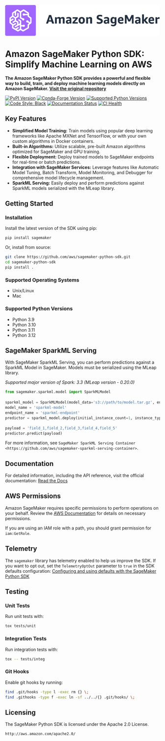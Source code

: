 <!-- Banner Image -->
<img src="https://github.com/aws/sagemaker-python-sdk/raw/master/branding/icon/sagemaker-banner.png" alt="SageMaker" height="100">

# Amazon SageMaker Python SDK: Simplify Machine Learning on AWS

**The Amazon SageMaker Python SDK provides a powerful and flexible way to build, train, and deploy machine learning models directly on Amazon SageMaker. [Visit the original repository](https://github.com/aws/sagemaker-python-sdk)**

<!-- Badges -->
[![PyPI Version](https://img.shields.io/pypi/v/sagemaker.svg)](https://pypi.python.org/pypi/sagemaker)
[![Conda-Forge Version](https://img.shields.io/conda/vn/conda-forge/sagemaker-python-sdk.svg)](https://anaconda.org/conda-forge/sagemaker-python-sdk)
[![Supported Python Versions](https://img.shields.io/pypi/pyversions/sagemaker.svg)](https://pypi.python.org/pypi/sagemaker)
[![Code Style: Black](https://img.shields.io/badge/code_style-black-000000.svg)](https://github.com/python/black)
[![Documentation Status](https://readthedocs.org/projects/sagemaker/badge/?version=stable)](https://sagemaker.readthedocs.io/en/stable/)
[![CI Health](https://github.com/aws/sagemaker-python-sdk/actions/workflows/codebuild-ci-health.yml/badge.svg)](https://github.com/aws/sagemaker-python-sdk/actions/workflows/codebuild-ci-health.yml)

## Key Features

*   **Simplified Model Training:** Train models using popular deep learning frameworks like Apache MXNet and TensorFlow, or with your own custom algorithms in Docker containers.
*   **Built-in Algorithms:** Utilize scalable, pre-built Amazon algorithms optimized for SageMaker and GPU training.
*   **Flexible Deployment:** Deploy trained models to SageMaker endpoints for real-time or batch predictions.
*   **Integration with SageMaker Services:** Leverage features like Automatic Model Tuning, Batch Transform, Model Monitoring, and Debugger for comprehensive model lifecycle management.
*   **SparkML Serving:** Easily deploy and perform predictions against SparkML models serialized with the MLeap library.

## Getting Started

### Installation

Install the latest version of the SDK using pip:

```bash
pip install sagemaker
```

Or, install from source:

```bash
git clone https://github.com/aws/sagemaker-python-sdk.git
cd sagemaker-python-sdk
pip install .
```

### Supported Operating Systems

*   Unix/Linux
*   Mac

### Supported Python Versions

*   Python 3.9
*   Python 3.10
*   Python 3.11
*   Python 3.12

## SageMaker SparkML Serving

With SageMaker SparkML Serving, you can perform predictions against a SparkML Model in SageMaker. Models must be serialized using the MLeap library.

*Supported major version of Spark: 3.3 (MLeap version - 0.20.0)*

```python
from sagemaker.sparkml.model import SparkMLModel

sparkml_model = SparkMLModel(model_data='s3://path/to/model.tar.gz', env={'SAGEMAKER_SPARKML_SCHEMA': schema})
model_name = 'sparkml-model'
endpoint_name = 'sparkml-endpoint'
predictor = sparkml_model.deploy(initial_instance_count=1, instance_type='ml.c4.xlarge', endpoint_name=endpoint_name)

payload = 'field_1,field_2,field_3,field_4,field_5'
predictor.predict(payload)
```

For more information, see `SageMaker SparkML Serving Container <https://github.com/aws/sagemaker-sparkml-serving-container>`.

## Documentation

For detailed information, including the API reference, visit the official documentation:  [Read the Docs](https://sagemaker.readthedocs.io/)

## AWS Permissions

Amazon SageMaker requires specific permissions to perform operations on your behalf. Review the  [AWS Documentation](https://docs.aws.amazon.com/sagemaker/latest/dg/sagemaker-roles.html) for details on necessary permissions.

If you are using an IAM role with a path, you should grant permission for `iam:GetRole`.

## Telemetry

The `sagemaker` library has telemetry enabled to help us improve the SDK. If you want to opt out, set the `TelemetryOptOut` parameter to `true` in the SDK defaults configuration: [Configuring and using defaults with the SageMaker Python SDK](https://sagemaker.readthedocs.io/en/stable/overview.html#configuring-and-using-defaults-with-the-sagemaker-python-sdk)

## Testing

### Unit Tests

Run unit tests with:

```bash
tox tests/unit
```

### Integration Tests

Run integration tests with:

```bash
tox -- tests/integ
```

### Git Hooks

Enable git hooks by running:

```bash
find .git/hooks -type l -exec rm {} \;
find .githooks -type f -exec ln -sf ../../{} .git/hooks/ \;
```

## Licensing

The SageMaker Python SDK is licensed under the Apache 2.0 License.

```
http://aws.amazon.com/apache2.0/
```